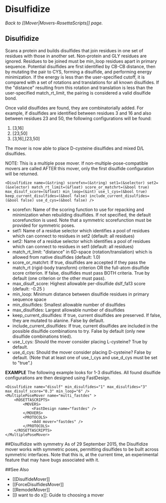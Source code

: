 # Disulfidize
*Back to [[Mover|Movers-RosettaScripts]] page.*
## Disulfidize

Scans a protein and builds disulfides that join residues in one set of residues with those in another set. Non-protein and GLY residues are ignored. Residues to be joined must be min_loop residues apart in primary sequence. Potential disulfides are first identified by CB-CB distance, then by mutating the pair to CYS, forming a disulfide, and performing energy minimization.  If the energy is less than the user-specified cutoff, it is compared with a set of rotations and translations for all known disulfides.  If the "distance" resulting from this rotation and translation is less than the user-specified match_rt_limit, the pairing is considered a valid disulfide bond.

Once valid disulfides are found, they are combinatorially added. For example, if disulfides are identified between residues 3 and 16 and also between residues 23 and 50, the following configurations will be found:
1. [3,16]
2. [23,50]
3. [3,16],[23,50]

The mover is now able to place D-cysteine disulfides and mixed D/L disulfides.

NOTE: This is a multiple pose mover. If non-multiple-pose-compatible movers are called AFTER this mover, only the first disulfide configuration will be returned.

```
<Disulfidize name=(&string) scorefxn=(&string) set1=(&selector) set2=(&selector) match_rt_limit=(&float) score_or_matchrt=(&bool true) max_disulf_score=(&float) min_loop=(&int) use_l_cys=(&bool true) keep_current_disulfides=(&bool false) include_current_disulfides=(&bool false) use_d_cys=(&bool false) />
```

- scorefxn:  Name of the scoring function to use for repacking and minimization when rebuilding disulfides.  If not specified, the default scorefunction is used.  Note that a symmetric scorefunction must be provided for symmetric poses.
- set1: Name of a residue selector which identifies a pool of residues which can connect to residues in set2 (default: all residues)
- set2: Name of a residue selector which identifies a pool of residues which can connect to residues in set1 (default: all residues)
- match_rt_limit: "distance" in 6D-space (rotation/translation) which is allowed from native disulfides (default: 1.0)
- score_or_matchrt: If true, disulfides are accepted if they pass the match_rt (rigid-body transform) criterion OR the full-atom disulfide score criterion.  If false, disulfides must pass BOTH criteria.  True by default (one criterion or the other must pass).
- max_disulf_score: Highest allowable per-disulfide dslf_fa13 score (default: -0.25 )
- min_loop: Minimum distance between disulfide residues in primary sequence space
- min_disulfides: Smallest allowable number of disulfides
- max_disulfides: Largest allowable number of disulfides
- keep_current_disulfides:  If true, current disulfides are preserved.  If false, they are mutated to alanine.  False by default.
- include_current_disulfides:  If true, current disulfides are included in the possible disulfide combinations to try.  False by default (only new disulfide combinations tried).
- use_l_cys: Should the mover consider placing L-cysteine?  True by default.
- use_d_cys: Should the mover consider placing D-cysteine?  False by default.  (Note that at least one of use_l_cys and use_d_cys must be set to "true".)

**EXAMPLE**  The following example looks for 1-3 disulfides. All found disulfide configurations are then designed using FastDesign.

```
<Disulfidize name="disulf" min_disulfides="1" max_disulfides="3" max_disulf_score="0.3" min_loop="6" />
<MultiplePoseMover name="multi_fastdes" >
	<ROSETTASCRIPTS>
		<MOVERS>
			<FastDesign name="fastdes" />
		</MOVERS>
		<PROTOCOLS>
			<Add mover="fastdes" />
		</PROTOCOLS>
	</ROSETTASCRIPTS>
</MultiplePoseMover>
```

##Disulfidize with symmetry
As of 29 September 2015, the Disulfidize mover works with symmetric poses, permitting disulfides to be built across symmetric interfaces.  Note that this is, at the current time, an experimental feature that may have bugs associated with it.

##See Also

* [[DisulfideMover]]
* [[ForceDisulfidesMover]]
* [[RemodelMover]]
* [[I want to do x]]: Guide to choosing a mover
